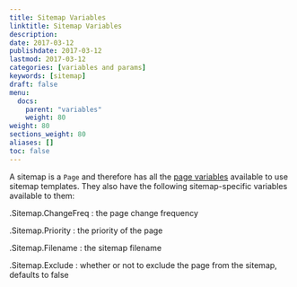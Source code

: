 ```yaml
---
title: Sitemap Variables
linktitle: Sitemap Variables
description:
date: 2017-03-12
publishdate: 2017-03-12
lastmod: 2017-03-12
categories: [variables and params]
keywords: [sitemap]
draft: false
menu:
  docs:
    parent: "variables"
    weight: 80
weight: 80
sections_weight: 80
aliases: []
toc: false
---
```


A sitemap is a `Page` and therefore has all the [page variables][pagevars] available to use sitemap templates. They also have the following sitemap-specific variables available to them:

.Sitemap.ChangeFreq
: the page change frequency

.Sitemap.Priority
: the priority of the page

.Sitemap.Filename
: the sitemap filename

.Sitemap.Exclude
: whether or not to exclude the page from the sitemap, defaults to false

[pagevars]: /variables/page/
